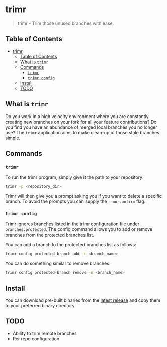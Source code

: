 # trimr

> trimr - Trim those unused branches with ease.

## Table of Contents

- [trimr](#trimr)
  - [Table of Contents](#table-of-contents)
  - [What is `trimr`](#what-is-trimr)
  - [Commands](#commands)
    - [`trimr`](#trimr-1)
    - [`trimr config`](#trimr-config)
  - [Install](#install)
  - [TODO](#todo)

## What is `trimr`

Do you work in a high velocity environment where you are constantly creating new branches on your fork for all your feature contributions? Do you find you have an abundance of merged local branches you no longer use? The `trimr` application aims to make clean-up of those stale branches simple.

## Commands

### `trimr`

To run the trimr program, simply give it the path to your repository:

```bash
trimr -p <repository_dir>
```

Trimr will then give you a prompt asking you if you want to delete a specific branch. To avoid the prompts you can supply the `--no-confirm` flag.

### `trimr config`

Trimr ignores branches listed in the trimr configuration file under `branches.protected`. The config command allows you to add or remove branches from the protected branches list.

You can add a branch to the protected branches list as follows:

```bash
trimr config protected-branch add -n <branch_name>
```

You can do something similar to remove branches:

```bash
trimr config protected-branch remove -n <branch_name>
```

## Install

You can download pre-built binaries from the [latest release](https://github.com/FuzzyStatic/trimr/releases) and copy them to your preferred binary directory.

## TODO

- Ability to trim remote branches
- Per repo configuration
